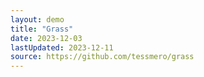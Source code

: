 ```yaml
---
layout: demo
title: "Grass"
date: 2023-12-03
lastUpdated: 2023-12-11
source: https://github.com/tessmero/grass
---
```



